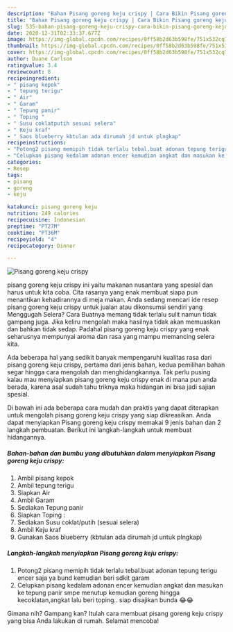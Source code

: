 ```yaml
---
description: "Bahan Pisang goreng keju crispy | Cara Bikin Pisang goreng keju crispy Yang Mudah Dan Praktis"
title: "Bahan Pisang goreng keju crispy | Cara Bikin Pisang goreng keju crispy Yang Mudah Dan Praktis"
slug: 535-bahan-pisang-goreng-keju-crispy-cara-bikin-pisang-goreng-keju-crispy-yang-mudah-dan-praktis
date: 2020-12-31T02:33:37.677Z
image: https://img-global.cpcdn.com/recipes/0ff58b2d63b598fe/751x532cq70/pisang-goreng-keju-crispy-foto-resep-utama.jpg
thumbnail: https://img-global.cpcdn.com/recipes/0ff58b2d63b598fe/751x532cq70/pisang-goreng-keju-crispy-foto-resep-utama.jpg
cover: https://img-global.cpcdn.com/recipes/0ff58b2d63b598fe/751x532cq70/pisang-goreng-keju-crispy-foto-resep-utama.jpg
author: Duane Carlson
ratingvalue: 3.4
reviewcount: 8
recipeingredient:
- " pisang kepok"
- " tepung terigu"
- " Air"
- " Garam"
- " Tepung panir"
- " Toping "
- " Susu coklatputih sesuai selera"
- " Keju kraf"
- " Saos blueberry kbtulan ada dirumah jd untuk plngkap"
recipeinstructions:
- "Potong2 pisang memipih tidak terlalu tebal.buat adonan tepung terigu encer saja ya bund kemudian beri sdkit garam"
- "Celupkan pisang kedalam adonan encer kemudian angkat dan masukan ke tepung panir smpe menutup kemudian goreng hingga kecoklatan,angkat lalu beri toping.. siap disajikan bunda 😂😂"
categories:
- Resep
tags:
- pisang
- goreng
- keju

katakunci: pisang goreng keju 
nutrition: 249 calories
recipecuisine: Indonesian
preptime: "PT27M"
cooktime: "PT36M"
recipeyield: "4"
recipecategory: Dinner

---
```



![Pisang goreng keju crispy](https://img-global.cpcdn.com/recipes/0ff58b2d63b598fe/751x532cq70/pisang-goreng-keju-crispy-foto-resep-utama.jpg)


pisang goreng keju crispy ini yaitu makanan nusantara yang spesial dan harus untuk kita coba. Cita rasanya yang enak membuat siapa pun menantikan kehadirannya di meja makan.
Anda sedang mencari ide resep pisang goreng keju crispy untuk jualan atau dikonsumsi sendiri yang Menggugah Selera? Cara Buatnya memang tidak terlalu sulit namun tidak gampang juga. Jika keliru mengolah maka hasilnya tidak akan memuaskan dan bahkan tidak sedap. Padahal pisang goreng keju crispy yang enak seharusnya mempunyai aroma dan rasa yang mampu memancing selera kita.



Ada beberapa hal yang sedikit banyak mempengaruhi kualitas rasa dari pisang goreng keju crispy, pertama dari jenis bahan, kedua pemilihan bahan segar hingga cara mengolah dan menghidangkannya. Tak perlu pusing kalau mau menyiapkan pisang goreng keju crispy enak di mana pun anda berada, karena asal sudah tahu triknya maka hidangan ini bisa jadi sajian spesial.


Di bawah ini ada beberapa cara mudah dan praktis yang dapat diterapkan untuk mengolah pisang goreng keju crispy yang siap dikreasikan. Anda dapat menyiapkan Pisang goreng keju crispy memakai 9 jenis bahan dan 2 langkah pembuatan. Berikut ini langkah-langkah untuk membuat hidangannya.

<!--inarticleads1-->

##### Bahan-bahan dan bumbu yang dibutuhkan dalam menyiapkan Pisang goreng keju crispy:

1. Ambil  pisang kepok
1. Ambil  tepung terigu
1. Siapkan  Air
1. Ambil  Garam
1. Sediakan  Tepung panir
1. Siapkan  Toping :
1. Sediakan  Susu coklat/putih (sesuai selera)
1. Ambil  Keju kraf
1. Gunakan  Saos blueberry (kbtulan ada dirumah jd untuk plngkap)




<!--inarticleads2-->

##### Langkah-langkah menyiapkan Pisang goreng keju crispy:

1. Potong2 pisang memipih tidak terlalu tebal.buat adonan tepung terigu encer saja ya bund kemudian beri sdkit garam
1. Celupkan pisang kedalam adonan encer kemudian angkat dan masukan ke tepung panir smpe menutup kemudian goreng hingga kecoklatan,angkat lalu beri toping.. siap disajikan bunda 😂😂




Gimana nih? Gampang kan? Itulah cara membuat pisang goreng keju crispy yang bisa Anda lakukan di rumah. Selamat mencoba!
